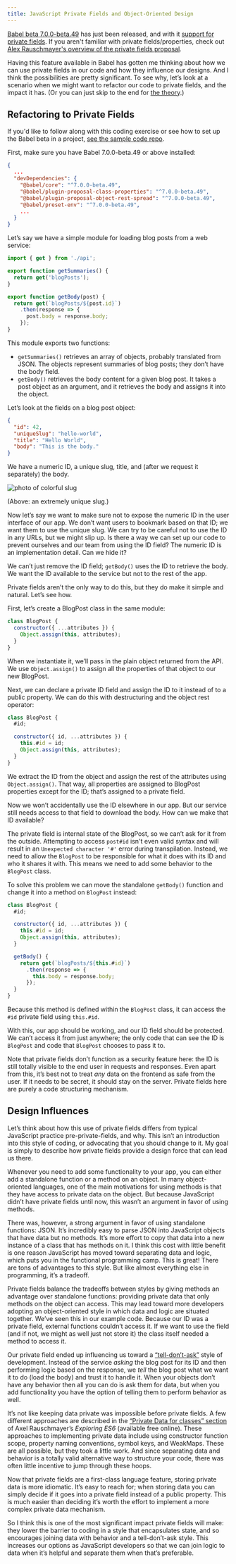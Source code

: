 ```yaml
---
title: JavaScript Private Fields and Object-Oriented Design
---
```


[Babel beta 7.0.0-beta.49](https://github.com/babel/babel/releases/tag/v7.0.0-beta.49) has just been released, and with it [support for private fields](https://github.com/babel/babel/pull/7842). If you aren't familiar with private fields/properties, check out [Alex Rauschmayer's overview of the private fields proposal](http://2ality.com/2017/07/class-fields.html).

Having this feature available in Babel has gotten me thinking about how we can use private fields in our code and how they influence our designs. And I think the possibilities are pretty significant. To see why, let’s look at a scenario when we might want to refactor our code to private fields, and the impact it has. (Or you can just skip to the end for [the theory](#design-influences).)

## Refactoring to Private Fields

If you'd like to follow along with this coding exercise or see how to set up the Babel beta in a project, [see the sample code repo](https://github.com/CodingItWrong/private-fields).

First, make sure you have Babel 7.0.0-beta.49 or above installed:

```json
{
  ...
  "devDependencies": {
    "@babel/core": "^7.0.0-beta.49",
    "@babel/plugin-proposal-class-properties": "^7.0.0-beta.49",
    "@babel/plugin-proposal-object-rest-spread": "^7.0.0-beta.49",
    "@babel/preset-env": "^7.0.0-beta.49",
    ...
  }
}
```

Let’s say we have a simple module for loading blog posts from a web service:

```javascript
import { get } from './api';

export function getSummaries() {
  return get('blogPosts');
}

export function getBody(post) {
  return get(`blogPosts/${post.id}`)
    .then(response => {
      post.body = response.body;
    });
}
```

This module exports two functions:

- `getSummaries()` retrieves an array of objects, probably translated from JSON. The objects represent summaries of blog posts; they don’t have the body field.
- `getBody()` retrieves the body content for a given blog post. It takes a post object as an argument, and it retrieves the body and assigns it into the object.

Let’s look at the fields on a blog post object:

```json
{
  "id": 42,
  "uniqueSlug": "hello-world",
  "title": "Hello World",
  "body": "This is the body."
}
```

We have a numeric ID, a unique slug, title, and (after we request it separately) the body.

![photo of colorful slug](/img/posts/private-fields/unique-slug.jpg)

(Above: an extremely unique slug.)

Now let’s say we want to make sure not to expose the numeric ID in the user interface of our app. We don’t want users to bookmark based on that ID; we want them to use the unique slug. We can try to be careful not to use the ID in any URLs, but we might slip up. Is there a way we can set up our code to prevent ourselves and our team from using the ID field? The numeric ID is an implementation detail. Can we hide it?

We can’t just remove the ID field; `getBody()` uses the ID to retrieve the body. We want the ID available to the service but not to the rest of the app.

Private fields aren’t the only way to do this, but they do make it simple and natural. Let’s see how.

First, let’s create a BlogPost class in the same module:

```javascript
class BlogPost {
  constructor({ ...attributes }) {
    Object.assign(this, attributes);
  }
}
```

When we instantiate it, we’ll pass in the plain object returned from the API. We use `Object.assign()` to assign all the properties of that object to our new BlogPost.

Next, we can declare a private ID field and assign the ID to it instead of to a public property. We can do this with destructuring and the object rest operator:

```javascript
class BlogPost {
  #id;

  constructor({ id, ...attributes }) {
    this.#id = id;
    Object.assign(this, attributes);
  }
}
```

We extract the ID from the object and assign the rest of the attributes using `Object.assign()`. That way, all properties are assigned to BlogPost properties except for the ID; that’s assigned to a private field.

Now we won’t accidentally use the ID elsewhere in our app. But our service still needs access to that field to download the body. How can we make that ID available?

The private field is internal state of the BlogPost, so we can’t ask for it from the outside. Attempting to access `post#id` isn't even valid syntax and will result in an `Unexpected character '#'` error during transpilation. Instead, we need to allow the `BlogPost` to be responsible for what it does with its ID and who it shares it with. This means we need to add some behavior to the `BlogPost` class.

To solve this problem we can move the standalone `getBody()` function and change it into a method on `BlogPost` instead:

```javascript
class BlogPost {
  #id;

  constructor({ id, ...attributes }) {
    this.#id = id;
    Object.assign(this, attributes);
  }

  getBody() {
    return get(`blogPosts/${this.#id}`)
      .then(response => {
        this.body = response.body;
      });
  }
}
```

Because this method is defined within the `BlogPost` class, it can access the `#id` private field using `this.#id`.

With this, our app should be working, and our ID field should be protected. We can’t access it from just anywhere; the only code that can see the ID is `BlogPost` and code that `BlogPost` chooses to pass it to.

Note that private fields don’t function as a security feature here: the ID is still totally visible to the end user in requests and responses. Even apart from this, it’s best not to treat *any* data on the frontend as safe from the user. If it needs to be secret, it should stay on the server. Private fields here are purely a code structuring mechanism.

## Design Influences

Let’s think about how this use of private fields differs from typical JavaScript practice pre-private-fields, and why. This isn’t an introduction into this style of coding, or advocating that you should change to it. My goal is simply to describe how private fields provide a design force that can lead us there.

Whenever you need to add some functionality to your app, you can either add a standalone function or a method on an object. In many object-oriented languages, one of the main motivations for using methods is that they have access to private data on the object. But because JavaScript didn’t have private fields until now, this wasn’t an argument in favor of using methods.

There was, however, a strong argument in favor of using standalone functions: JSON. It’s incredibly easy to parse JSON into JavaScript objects that have data but no methods. It’s more effort to copy that data into a new instance of a class that has methods on it. I think this cost with little benefit is one reason JavaScript has moved toward separating data and logic, which puts you in the functional programming camp. This is great! There are tons of advantages to this style. But like almost everything else in programming, it’s a tradeoff.

Private fields balance the tradeoffs between styles by giving methods an advantage over standalone functions: providing private data that only methods on the object can access. This may lead toward more developers adopting an object-oriented style in which data and logic are situated together. We’ve seen this in our example code. Because our ID was a private field, external functions couldn’t access it. If we want to use the field (and if not, we might as well just not store it) the class itself needed a method to access it.

Our private field ended up influencing us toward a [“tell-don’t-ask”](https://pragprog.com/articles/tell-dont-ask) style of development. Instead of the service *asking* the blog post for its ID and then performing logic based on the response, we *tell* the blog post what we want it to do (load the body) and trust it to handle it. When your objects don’t have any behavior then all you can do is ask them for data, but when you add functionality you have the option of telling them to perform behavior as well.

It’s not like keeping data private was impossible before private fields. A few different approaches are described in the [“Private Data for classes” section](http://exploringjs.com/es6/ch_classes.html#sec_private-data-for-classes) of Axel Rauschmayer’s _Exploring ES6_ (available free online). These approaches to implementing private data include using constructor function scope, property naming conventions, symbol keys, and WeakMaps. These are all possible, but they took a little work. And since separating data and behavior is a totally valid alternative way to structure your code, there was often little incentive to jump through these hoops.

Now that private fields are a first-class language feature, storing private data is more idiomatic. It’s easy to reach for; when storing data you can simply decide if it goes into a private field instead of a public property. This is much easier than deciding it’s worth the effort to implement a more complex private data mechanism.

So I think this is one of the most significant impact private fields will make: they lower the barrier to coding in a style that encapsulates state, and so encourages joining data with behavior and a tell-don’t-ask style. This increases our options as JavaScript developers so that we can join logic to data when it’s helpful and separate them when that’s preferable.
